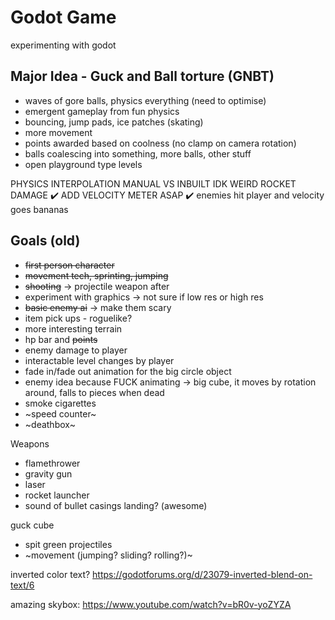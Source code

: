 # Godot Game
 experimenting with godot

## Major Idea - Guck and Ball torture (GNBT)
 - waves of gore balls, physics everything (need to optimise)
 - emergent gameplay from fun physics
 - bouncing, jump pads, ice patches (skating)
 - more movement
 - points awarded based on coolness (no clamp on camera rotation)
 - balls coalescing into something, more balls, other stuff
 - open playground type levels

PHYSICS INTERPOLATION MANUAL VS INBUILT IDK
WEIRD ROCKET DAMAGE ✔️
ADD VELOCITY METER ASAP ✔️
enemies hit player and velocity goes bananas

## Goals (old)
 - ~~first person character~~
 - ~~movement tech, sprinting, jumping~~
 - ~~shooting~~ -> projectile weapon after
 - experiment with graphics -> not sure if low res or high res
 - ~~basic enemy ai~~ -> make them scary
 - item pick ups - roguelike?
 - more interesting terrain
 - hp bar and ~~points~~
 - enemy damage to player
 - interactable level changes by player
 - fade in/fade out animation for the big circle object
 - enemy idea because FUCK animating -> big cube, it moves by rotation around, falls to pieces when dead
 - smoke cigarettes
 - ~speed counter~
 - ~deathbox~

Weapons
 - flamethrower
 - gravity gun
 - laser
 - rocket launcher
 - sound of bullet casings landing? (awesome)

guck cube
 - spit green projectiles
 - ~movement (jumping? sliding? rolling?)~

inverted color text?
https://godotforums.org/d/23079-inverted-blend-on-text/6

amazing skybox: https://www.youtube.com/watch?v=bR0v-yoZYZA
